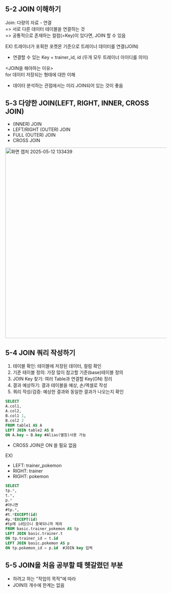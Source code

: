 ## 5-2 JOIN 이해하기   
Join: 다량의 자료 - 연결   
=> 서로 다른 데이터 테이블을 연결하는 것   
=> 공통적으로 존재하는 컬럼(=Key)이 있다면, JOIN 할 수 있음   

EX) 트레이너가 포획한 포켓몬 기준으로 트레이너 데이터를 연결(JOIN)   
* 연결할 수 있는 Key = trainer_id, id  (두개 모두 트레이너 아이디를 의미)    

 <JOIN을 해야하는 이유>   
 for 데이터 저장되는 형태에 대한 이해   
 * 데이터 분석하는 관점에서는 미리 JOIN되어 있는 것이 좋음   

   

## 5-3 다양한 JOIN(LEFT, RIGHT, INNER, CROSS JOIN)   
* (INNER) JOIN   
* LEFT/RIGHT (OUTER) JOIN   
* FULL (OUTER) JOIN   
* CROSS JOIN
  
<img width="594" alt="화면 캡처 2025-05-12 133439" src="https://github.com/user-attachments/assets/401648ad-8bf5-4e09-91b3-277fdf47ff51" />   



## 5-4 JOIN 쿼리 작성하기   
1. 테이블 확인: 테이블에 저장된 데이터, 컬럼 확인   
2. 기준 테이블 정의: 가장 많이 참고할 기준(base)테이블 정의   
3. JOIN Key 찾기: 여러 Table과 연결할 Key(ON) 정리   
4. 결과 예상하기: 결과 테이블을 예상, 손/엑셀로 작성   
5. 쿼리 작성/검증: 예상한 결과와 동일한 결과가 나오는지 확인   
   
```sql   
SELECT   
A.col1,   
A.col2,   
B.col1 1,   
B.col2 2   
FROM table1 AS A   
LEFT JOIN table2 AS B   
ON A.key = B.key #Alias(별칭)사용 가능   
```   
* CROSS JOIN은 ON 쓸 필요 없음   

EX)    
* LEFT: trainer_pokemon   
* RIGHT: trainer   
* RIGHT: pokemon   

```sql   
SELECT   
tp.*,   
t.*,   
p.*   
#아니면   
#tp.*,   
#t.*EXCEPT(id)   
#p.*EXCEPT(id)   
#tp에 id있으니 중복되니까 제외   
FROM basic.trainer_pokemon AS tp   
LEFT JOIN basic.trainer.t   
ON tp.trainer_id = t.id   
LEFT JOIN basic.pokemon AS p   
ON tp.pokemon_id = p.id  #JOIN key 입력    
```   

## 5-5 JOIN을 처음 공부할 때 헷갈렸던 부분   
* 하려고 하는 "작업의 목적"에 따라   
* JOIN의 개수에 한계는 없음   
